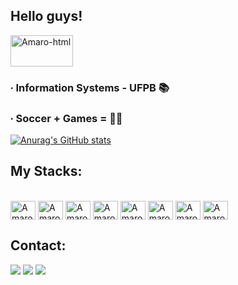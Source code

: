 ## Hello guys! 

<img align="center" alt="Amaro-html" height="50" width="100" src="https://www.google.com/url?sa=i&url=https%3A%2F%2Fwall.alphacoders.com%2Fbig.php%3Fi%3D1342061&psig=AOvVaw2IKquD0ygEXYZdQeTIXmp9&ust=1711765667999000&source=images&cd=vfe&opi=89978449&ved=0CBIQjRxqFwoTCKi3rpa2mIUDFQAAAAAdAAAAABAE">


### ∙ Information Systems - UFPB 📚
### ∙ Soccer + Games = 🤍🖤

[![Anurag's GitHub stats](https://github-readme-stats.vercel.app/api?username=amaroelias&show_icons=true&theme=algolia)](https://github.com/amaroelias)

## My Stacks:

<div style="display: inline_block"><br>
  <img align="center" alt="Amaro-html" height="30" width="40" src="https://cdn.jsdelivr.net/gh/devicons/devicon/icons/html5/html5-original.svg">
  <img align="center" alt="Amaro-css" height="30" width="40" src="https://cdn.jsdelivr.net/gh/devicons/devicon/icons/css3/css3-original.svg">
  <img align="center" alt="Amaro-typescript" height="30" width="40" src="https://cdn.jsdelivr.net/gh/devicons/devicon@latest/icons/typescript/typescript-original.svg">
  <img align="center" alt="Amaro-react" height="30" width="40" src="https://cdn.jsdelivr.net/gh/devicons/devicon@latest/icons/react/react-original.svg">
  <img align="center" alt="Amaro-java" height="30" width="40" src="https://cdn.jsdelivr.net/gh/devicons/devicon/icons/java/java-original.svg">
  <img align="center" alt="Amaro-spring" height="30" width="40" src="https://cdn.jsdelivr.net/gh/devicons/devicon/icons/spring/spring-original-wordmark.svg">
  <img align="center" alt="Amaro-angular" height="30" width="40" src="https://cdn.jsdelivr.net/gh/devicons/devicon@latest/icons/angular/angular-original.svg">
  <img align="center" alt="Amaro-python" height="30" width="40" src="https://cdn.jsdelivr.net/gh/devicons/devicon/icons/python/python-original.svg">
</div>

## Contact:

<div> 
  <a href="https://www.instagram.com/amaroelias_/" target="_blank"><img src="https://img.shields.io/badge/-Instagram-%23E4405F?style=for-the-badge&logo=instagram&logoColor=white" target="_blank"></a>
  <a href = "mailto:amaro.espirito@dcx.ufpb.br"><img src="https://img.shields.io/badge/-Gmail-%23333?style=for-the-badge&logo=gmail&logoColor=white" target="_blank"></a>
  <a href="https://www.linkedin.com/in/amaro-elias-a621b6236/" target="_blank"><img src="https://img.shields.io/badge/-LinkedIn-%230077B5?style=for-the-badge&logo=linkedin&logoColor=white" target="_blank"></a> 
  
</div>

